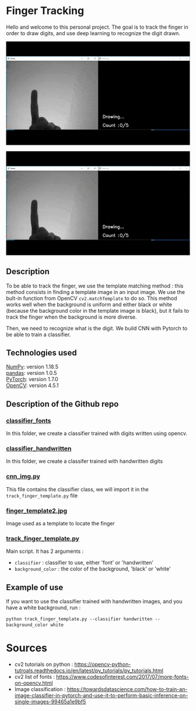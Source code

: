 # Finger Tracking

Hello and welcome to this personal project. The goal is to track the finger in order to draw digits, and use deep learning to recognize the digit drawn. 

<p align="center">
  <img src="demo.gif" alt="animated" />
</p>


![Alt Text](https://github.com/Sinan-0/Finger-Tracking/blob/master/demo.gif)


## Description

To be able to track the finger, we use the template matching method : this method consists in finding a template image in an input image. We use the bult-in function from OpenCV `cv2.matchTemplate` to do so. This method works well when the background is uniform and either black or white (because the background color in the template image is black), but it fails to track the finger when the background is more diverse.

Then, we need to recognize what is the digit. We build CNN with Pytorch to be able to train a classifier.

## Technologies used

[NumPy](https://numpy.org/): version 1.18.5<br/>
[pandas](https://pandas.pydata.org/): version 1.0.5<br/>
[PyTorch](https://pytorch.org/): version 1.7.0  <br/>
[OpenCV](https://opencv.org/): version 4.5.1


## Description of the Github repo

### [classifier_fonts](classifier_fonts/)

In this folder, we create a classifier trained with digits written using opencv.

### [classifier_handwritten](classifier_handwritten/)

In this folder, we create a classifer trained with handwritten digits

### [cnn_img.py](cnn_img.py)

This file contains the classifier class, we will import it in the `track_finger_template.py` file

### [finger_template2.jpg](finger_template2.jpg)

Image used as a template to locate the finger

### [track_finger_template.py](track_finger_template.py)

Main script. It has 2 arguments :
- `classifier` : classifier to use, either 'font' or 'handwritten'
- `background_color` : the color of the background, 'black' or 'white'


## Example of use

If you want to use the classifier trained with handwritten images, and you have a white background, run :

```
python track_finger_template.py --classifier handwritten --background_color white
```

# Sources
- cv2 tutorials on python : https://opencv-python-tutroals.readthedocs.io/en/latest/py_tutorials/py_tutorials.html
- cv2 list of fonts : https://www.codesofinterest.com/2017/07/more-fonts-on-opencv.html
- Image classification : https://towardsdatascience.com/how-to-train-an-image-classifier-in-pytorch-and-use-it-to-perform-basic-inference-on-single-images-99465a1e9bf5

